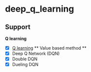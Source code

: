 # deep_q_learning
## Support
**Q learning**
- [x] [Q learning](https://github.com/junfeizhuang/deep_q_learning/tree/master/q_learning)
** Value based method **
- [x] Deep Q Network (DQN)
- [x] Double DQN
- [x] Dueling DQN
